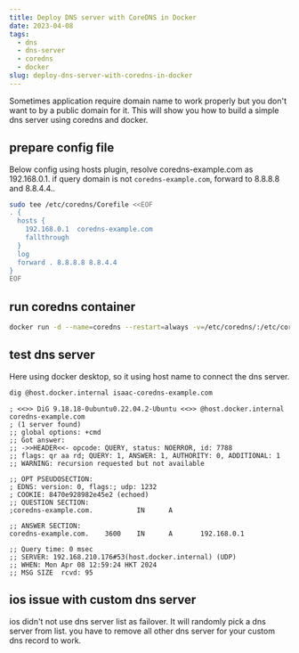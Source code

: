 ```yaml
---
title: Deploy DNS server with CoreDNS in Docker
date: 2023-04-08
tags:
  - dns
  - dns-server
  - coredns
  - docker
slug: deploy-dns-server-with-coredns-in-docker
---
```


Sometimes application require domain name to work properly but you don't want to by a public domain for it. This will show you how to build a simple dns server using coredns and docker.

<!-- more -->

## prepare config file

Below config using hosts plugin, resolve coredns-example.com as 192.168.0.1. if query domain is not `coredns-example.com`, forward to 8.8.8.8 and 8.8.4.4..

```bash
sudo tee /etc/coredns/Corefile <<EOF
. {
  hosts {
    192.168.0.1  coredns-example.com
    fallthrough
  }
  log
  forward . 8.8.8.8 8.8.4.4
}
EOF
```

## run coredns container

```bash
docker run -d --name=coredns --restart=always -v=/etc/coredns/:/etc/coredns/ -p=53:53/udp -p=53:53/tcp coredns/coredns -conf=/etc/coredns/Corefile
```

## test dns server

Here using docker desktop, so it using host name to connect the dns server.

```bash
dig @host.docker.internal isaac-coredns-example.com
```

```text
; <<>> DiG 9.18.18-0ubuntu0.22.04.2-Ubuntu <<>> @host.docker.internal coredns-example.com
; (1 server found)
;; global options: +cmd
;; Got answer:
;; ->>HEADER<<- opcode: QUERY, status: NOERROR, id: 7788
;; flags: qr aa rd; QUERY: 1, ANSWER: 1, AUTHORITY: 0, ADDITIONAL: 1
;; WARNING: recursion requested but not available

;; OPT PSEUDOSECTION:
; EDNS: version: 0, flags:; udp: 1232
; COOKIE: 8470e928982e45e2 (echoed)
;; QUESTION SECTION:
;coredns-example.com.           IN      A

;; ANSWER SECTION:
coredns-example.com.    3600    IN      A       192.168.0.1

;; Query time: 0 msec
;; SERVER: 192.168.210.176#53(host.docker.internal) (UDP)
;; WHEN: Mon Apr 08 12:59:24 HKT 2024
;; MSG SIZE  rcvd: 95
```

## ios issue with custom dns server

ios didn't not use dns server list as failover. It will randomly pick a dns server from list. you have to remove all other dns server for your custom dns record to work.
